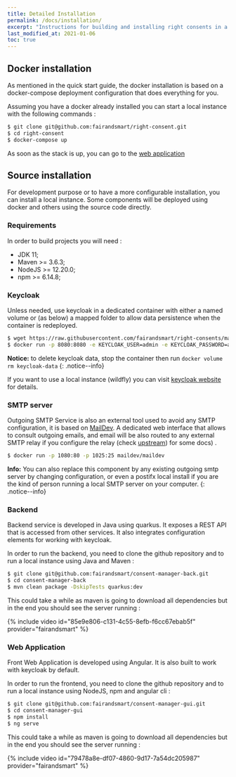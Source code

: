 ```yaml
---
title: Detailed Installation
permalink: /docs/installation/
excerpt: "Instructions for building and installing right consents in a local environment."
last_modified_at: 2021-01-06
toc: true
---
```


## Docker installation

As mentioned in the quick start guide, the docker installation is based on a docker-compose deployment configuration that does everything for you.

Assuming you have a docker already installed you can start a local instance with the following commands : 

```bash
$ git clone git@github.com:fairandsmart/right-consent.git
$ cd right-consent
$ docker-compose up
```

As soon as the stack is up, you can go to the [web application](http://localhost:4286)

## Source installation

For development purpose or to have a more configurable installation, you can install a local instance. Some components will be deployed using docker and others using the source code directly.

### Requirements

In order to build projects you will need : 
- JDK 11;
- Maven >= 3.6.3;
- NodeJS >= 12.20.0;
- npm >= 6.14.8;

### Keycloak

Unless needed, use keycloak in a dedicated container with either a named volume or (as below) a mapped folder to allow data persistence when the container is redeployed.

```bash
$ wget https://raw.githubusercontent.com/fairandsmart/right-consents/main/imports/right-consents.json
$ docker run -p 8080:8080 -e KEYCLOAK_USER=admin -e KEYCLOAK_PASSWORD=admin -e KEYCLOAK_IMPORT=/tmp/right-consents.json  -v keycloak-data:/opt/jboss/keycloak/standalone/data --mount type=bind,source=$PWD/right-consents.json,target=/tmp/right-consents.json jboss/keycloak:11.0.3
```

<i class="fa fa-info-circle"></i> <b>Notice:</b> to delete keycloak data, stop the container then run `docker volume rm keycloak-data`
{: .notice--info}

If you want to use a local instance (wildfly) you can visit [keycloak website](https://www.keycloak.org/docs/latest/server_installation/index.html) for details. 

### SMTP server

Outgoing SMTP Service is also an external tool used to avoid any SMTP configuration, it is based on [MailDev](http://maildev.github.io/maildev/). A dedicated web interface that allows to consult outgoing emails, and email will be also routed to any external SMTP relay if you configure the relay (check [upstream](https://hub.docker.com/r/maildev/maildev)) for some docs) .

```bash
$ docker run -p 1080:80 -p 1025:25 maildev/maildev
```

<i class="fa fa-info-circle"></i> <b>Info:</b> You can also replace this component by any existing outgoing smtp server by changing configuration, or even a postifx local install if you are the kind of person running a local SMTP server on your computer.
{: .notice--info}

### Backend

Backend service is developed in Java using quarkus. It exposes a REST API that is accessed from other services. It also integrates configuration elements for working with keycloak.

In order to run the backend, you need to clone the github repository and to run a local instance using Java and Maven :

```bash
$ git clone git@github.com:fairandsmart/consent-manager-back.git
$ cd consent-manager-back
$ mvn clean package -DskipTests quarkus:dev
```

This could take a while as maven is going to download all dependencies but in the end you should see the server running : 

{% include video id="85e9e806-c131-4c55-8efb-f6cc67ebab5f" provider="fairandsmart" %}

### Web Application

Front Web Application is developed using Angular. It is also built to work with keycloak by default.

In order to run the frontend, you need to clone the github repository and to run a local instance using NodeJS, npm and angular cli : 

```bash
$ git clone git@github.com:fairandsmart/consent-manager-gui.git
$ cd consent-manager-gui
$ npm install
$ ng serve
```

This could take a while as maven is going to download all dependencies but in the end you should see the server running : 

{% include video id="79478a8e-df07-4860-9d17-7a54dc205987" provider="fairandsmart" %}



